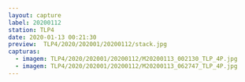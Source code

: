 ```yaml
---
layout: capture
label: 20200112
station: TLP4
date: 2020-01-13 00:21:30
preview:  TLP4/2020/202001/20200112/stack.jpg
capturas:
  - imagem: TLP4/2020/202001/20200112/M20200113_002130_TLP_4P.jpg
  - imagem: TLP4/2020/202001/20200112/M20200113_062747_TLP_4P.jpg
---
```

